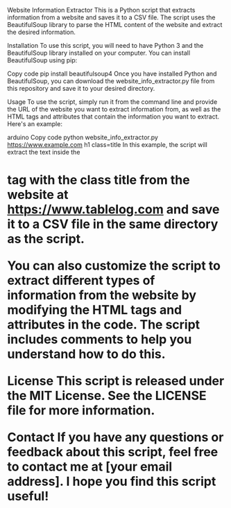 Website Information Extractor
This is a Python script that extracts information from a website and saves it to a CSV file. The script uses the BeautifulSoup library to parse the HTML content of the website and extract the desired information.

Installation
To use this script, you will need to have Python 3 and the BeautifulSoup library installed on your computer. You can install BeautifulSoup using pip:

Copy code
pip install beautifulsoup4
Once you have installed Python and BeautifulSoup, you can download the website_info_extractor.py file from this repository and save it to your desired directory.

Usage
To use the script, simply run it from the command line and provide the URL of the website you want to extract information from, as well as the HTML tags and attributes that contain the information you want to extract. Here's an example:

arduino
Copy code
python website_info_extractor.py https://www.example.com h1 class=title
In this example, the script will extract the text inside the <h1> tag with the class title from the website at https://www.tablelog.com and save it to a CSV file in the same directory as the script.

You can also customize the script to extract different types of information from the website by modifying the HTML tags and attributes in the code. The script includes comments to help you understand how to do this.

License
This script is released under the MIT License. See the LICENSE file for more information.

Contact
If you have any questions or feedback about this script, feel free to contact me at [your email address]. I hope you find this script useful!
